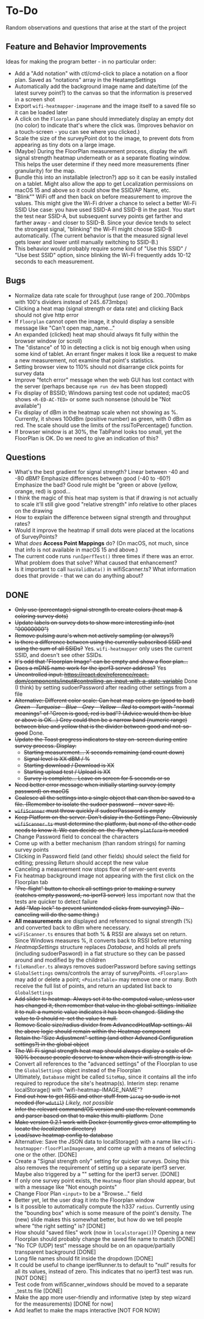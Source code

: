 # To-Do

Random observations and questions that arise at the start of the project

## Feature and Behavior Improvements

Ideas for making the program better - in no particular order:

* Add a "Add notation" with ctl/cmd-click to place a notation on a floor plan.
  Saved as "notations" array in the HeatampSettings
* Automatically add the background image name and
  date/time (of the latest survey point?) to the canvas
  so that the information is preserved in a screen shot
* Export `wifi-heatmapper-imagename` and the image itself to a saved file so it can be loaded later
* A click on the `Floorplan` pane should immediately display an
  empty dot (no color) to indicate that's where the click was.
  (Improves behavior on a touch-screen - you can see where you clicked.)
* Scale the size of the surveyPoint dot to the image, to prevent
  dots from appearing as tiny dots on a large image.
* (Maybe) During the FloorPlan measurement process, display the wifi signal
  strength heatmap underneath or as a separate floating window.
  This helps the user determine if they need
  more measurements (finer granularity) for the map.
* Bundle this into an installable (electron?) app so it can be easily installed on a tablet. Might also allow the app to get Localization permissions on macOS 15 and above so it could show the SSID/AP Name, etc.
* "Blink"" WiFi off and then back on before measurement to improve the values.
  This might give the Wi-Fi driver a chance to select a better Wi-Fi SSID
  Use case: you have used SSID-A and SSID-B in the past. You start the test near SSID-A, but subsequent survey points get farther and farther away - and closer to
  SSID-B. Since your device tends to select the strongest signal, "blinking" the Wi-FI
  might choose SSID-B automatically.
  (The current behavior is that the measured signal level gets lower and lower until
  manually switching to SSID-B.)
* This behavior would probably require some kind of "Use this SSID" / "Use best SSID"
  option, since blinking the Wi-Fi frequently adds 10-12 seconds to each measurement.

## Bugs

* Normalize data rate scale for throughput (use range of 200..700mbps with 100's dividers instead of 245..673mbps)
* Clicking a heat map (signal strength or data rate) and clicking Back should not give http error
* If `Floorplan` cannot open the image, it should display
  a sensible message like "Can't open map_name..."
* An expanded (clicked) heat map should always fit fully within the browser window (or scroll)
* The "distance" of 10 in detecting a click is not big enough when
  using some kind of tablet. An errant finger makes it look like a request
  to make a new measurement, not examine that point's statistics.
* Setting browser view to 110% should not disarrange click points
  for survey data
* Improve "fetch error" message when the web GUI has lost contact
  with the server (perhaps because `npm run dev` has been stopped)
* Fix display of BSSID; Windows parsing test code not updated;
  macOS shows `<R-ED-AC-TED>` or some such nonsense (should be "Not available")
* Fix display of dBm in the heatmap scale when not showing as %. Currently, it shows 100dBm (positive number) as green, with 0 dBm as red. The scale should use the limits of the rssiToPercentage() function.
* If browser window is at 30%, the TabPanel looks too small, yet the FloorPlan is OK.
  Do we need to give an indication of this?

## Questions

* What's the best gradient for signal strength? Linear between -40 and -80 dBM?
  Emphasize differences between good (-40 to -60?) Emphasize the bad?
  Good rule might be "green or above (yellow, orange, red) is good...
* I think the magic of this heat map system is that if drawing
  is not actually to scale it'll still give good "relative strength" info
  relative to other places on the drawing
* How to explain the difference between signal strength and throughput rates?
* Would it improve the heatmap if small dots were placed at the locations of SurveyPoints?
* What _does_ **Access Point Mappings** do? (On macOS, not much, since that info is not available in macOS 15 and above.)
* The current code runs `runIperfTest()` three times if there was an error. What problem does that solve? What caused that enhancement?
* Is it important to call `hasValidData()` in wifiScanner.ts? What information does that provide - that we can do anything about?

## DONE

* ~~Only use (percentage) signal strength to create colors (heat map & coloring survey dots)~~
* ~~Update labels on survey dots to show more interesting info (not "00000000")~~
* ~~Remove pulsing aura's when not actively sampling (or always?)~~
* ~~Is there a difference between using the currently subscribed SSID and using the sum of all SSIDs?~~ Yes. `wifi-heatmapper` only uses the current SSID, and doesn't see other SSIDs.
* ~~It's odd that "Floorplan Image" can be empty and show a floor plan...~~
* ~~Does a mDNS name work for the iperf3 server address?~~ Yes
* ~~Uncontrolled input: https://react.dev/reference/react-dom/components/input#controlling-an-input-with-a-state-variable~~ Done (I think) by setting sudoerPassword after reading other settings from a file
* ~~Alternative: Different color scale: Can heat map colors go (good to bad) _Green - Turquoise - Blue - Grey - Yellow - Red_ to comport with "normal meanings" of "Green is good, red is bad"? (Advice would then be blue or above is OK...) Grey could then be a narrow band (numeric range) between blue and yellow that is the divider between good and not-so-good~~ Done.
* ~~Update the Toast progress indicators to stay on-screen during entire survey process. Display:~~
  * ~~Starting measurement... X seconds remaining (and count down)~~
  * ~~Signal level is XX dBM / %~~
  * ~~Starting download / Download is XX~~
  * ~~Starting upload test / Upload is XX~~
  * ~~Survey is complete... Leave on screen for 5 seconds or so~~
* ~~Need better error message when initially starting survey (empty password) on macOS~~
* ~~Coalesce all the settings into a single object that can then be saved to a file. (Remember to isolate the sudoer password - never save it).~~
* ~~`wifiScanner` must throw quickly if sudoerPassword is _empty_~~
* ~~Keep Platform on the server. Don't dislay in the Settings Pane. Obviously `wifiScanner.ts` must determine the platform, but none of the other code needs to know it. We can decide on-the-fly when `platform` is needed~~
* Change Password field to conceal the characters
* Come up with a better mechanism (than random strings) for naming survey points
* Clicking in Password field (and other fields) should select the field for editing; pressing Return should accept the new value
* Canceling a measurement now stops flow of server-sent events
* Fix heatmap background image not appearing with the first
  click on the Floorplan tab
* ~~"Pre-flight" button to check all settings prior to making a survey (catches empty password, no iperf3 server)~~ less important now that the tests are quicker to detect failure
* ~~Add "Map lock" to prevent unintended clicks from surveying? (No - canceling will do the same thing.)~~
* **All measurements** are displayed and referenced to
  signal strength (%) and converted back to dBm where necessary.
* `wiFiScanner.ts` ensures that both % & RSSI are always set on return.
  Since Windows measures %, it converts back to RSSI before returning
* _HeatmapSettings_ structure replaces _Database_, and
  holds all prefs (including sudoerPasword)
  in a flat structure so they can be passed around and
  modified by the children
* `fileHandler.ts` always removes sudoerPassword before saving settings
* `GlobalSettings` owns/controls the array of surveyPoints.
  `<Floorplan>` may add or delete a point;
  `<PointsTable>` may remove one or many.
  Both receive the full list of points, and return an updated list back to `GlobalSettings`
* ~~Add slider to heatmap. Always set it to the computed value, unless user has changed it, then remember that value in the global settings. Initialize it to null: a numeric value indicates it has been changed. Sliding the value to 0 should re-set the value to null.~~
* ~~Remove Scale size/radius divider from AdvancedHeatMap settings. All the above logic should remain within the Heatmap component~~
* ~~Retain the "Size Adjustment" setting (and other Advancd Configuration settings?) in the global object~~
* ~~The Wi-Fi signal strength heat map should always display a scale of 0-100% because people deserve to know when their wifi strength is low.~~
* Convert all references to the "advanced settings" of the Floorplan
  to use the `GlobalSettings` object instead of the Floorplan
* Ultimately, `Database` might be called `SiteMap`, since it contains
  all  the info required to reproduce the site's heatmap(s).
  Interim step: rename localStorage() with "wifi-heatmap-IMAGE_NAME"?
* ~~Find out how to get RSSI and other stuff from `ioreg` so sudo is not needed (for `wdutil`)~~ _Likely, not possible_
* ~~Infer the relevant command/OS version and use the relevant commands and parser based on that to make this multi-platform.~~ Done
* ~~Make version 0.2.1 work with Docker (currently gives error attempting to locate the _localization_ directory)~~
* ~~Load/save heatmap config to database~~ 
* Alternative: Save the JSON data to localStorage() with a name like `wifi-heatmapper-floorPlanImagename`, and come up with a means of selecting one or the other. [DONE]
* Create a "Signal strength only" setting for quicker surveys.
  Doing this also removes the requirement of setting up a separate iperf3 server.
  Maybe also triggered by a "" setting for the iperf3 server.
  [DONE]
* If only one survey point exists, the `Heatmap` floor plan should appear, but with a message like "Not enough points"
* Change Floor Plan `<input>` to be a "Browse..." field
* Better yet, let the user drag it into the Floorplan window
* Is it possible to automatically compute the h337 `radius`. Currently using the "bounding box" which is some measure of the point's density. The (new) slide makes this somewhat better, but how do we tell people where "the right setting" is? [DONE]
* How should "saved files" work (now in `localstorage()`)?
  Opening a new Floorplan should probably
  change the saved file name to match [DONE]
* "No TCP (UDP) test" message should be on an opaque/partially transparent background [DONE]
* Long file names should fit inside the dropdown [DONE]
* It could be useful to change iperfRunner.ts to default to "null" results
  for all its values, instead of zero. This indicates that no iperf3 test was run. [NOT DONE]
* Test code from wifiScanner_windows should be moved to a separate \_test.ts file [DONE]
* Make the app more user-friendly and informative (step by step wizard for the measurements) [DONE for now]
* Add leaflet to make the maps interactive [NOT FOR NOW]
